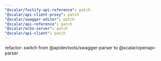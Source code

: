 ```yaml
---
"@scalar/fastify-api-reference": patch
"@scalar/api-client-proxy": patch
"@scalar/swagger-editor": patch
"@scalar/api-reference": patch
"@scalar/echo-server": patch
"@scalar/api-client": patch
---
```


refactor: switch from @apidevtools/swagger-parser to @scalar/openapi-parser
